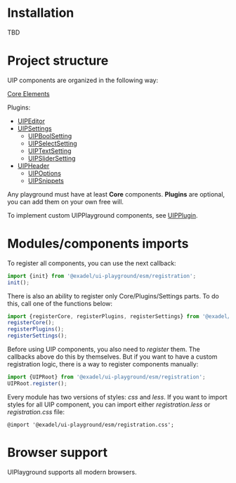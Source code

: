 # Installation 

TBD

# Project structure

UIP components are organized in the following way:

[Core Elements](src/core/README.md#uip-root)

Plugins:
  - [UIPEditor](src/plugins/editor/README.md)
  - [UIPSettings](src/plugins/settings/README.md)
      - [UIPBoolSetting](src/settings/bool-setting/README.md)
      - [UIPSelectSetting](src/settings/select-setting/README.md)
      - [UIPTextSetting](src/settings/text-setting/README.md)
      - [UIPSliderSetting](src/settings/slider-setting/README.md)
  - [UIPHeader](src/plugins/header/README.md)
      - [UIPOptions](src/header/options/README.md)
      - [UIPSnippets](src/header/snippets/README.md)

Any playground must have at least **Сore** components. **Plugins** are
optional, you can add them on your own free will.

To implement custom UIPPlayground components, see [UIPPlugin](src/core/README.md#uip-plugin).

# Modules/components imports
To register all components, you can use the next callback:

```typescript
import {init} from '@exadel/ui-playground/esm/registration';
init();
```

There is also an ability to register only Core/Plugins/Settings parts. To do this, call one of the functions below:

```typescript
import {registerCore, registerPlugins, registerSettings} from '@exadel/ui-playground/esm/registration';
registerCore();
registerPlugins();
registerSettings();
```

Before using UIP components, you also need to *register* them. The callbacks above do this by themselves.
But if you want to have a custom registration logic, there is a way to register components manually:

```typescript
import {UIPRoot} from '@exadel/ui-playground/esm/registration';
UIPRoot.register();
```

Every module has two versions of styles: *css* and *less*. If you want
to import styles for all UIP component, you can import either
*registration.less* or *registration.css* file:

```less
@import '@exadel/ui-playground/esm/registration.css';
```

# Browser support

UIPlayground supports all modern browsers.
